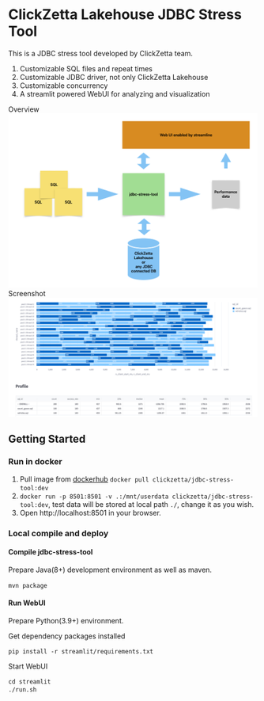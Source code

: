 # ClickZetta Lakehouse JDBC Stress Tool

This is a JDBC stress tool developed by ClickZetta team.

1. Customizable SQL files and repeat times
2. Customizable JDBC driver, not only ClickZetta Lakehouse
3. Customizable concurrency
4. A streamlit powered WebUI for analyzing and visualization

Overview
![overview](overview.png)
Screenshot
![screenshot](screenshot.png)

## Getting Started

### Run in docker

1. Pull image from [dockerhub](https://hub.docker.com/r/clickzetta/jdbc-stress-tool/tags) `docker pull clickzetta/jdbc-stress-tool:dev`
2. `docker run -p 8501:8501 -v .:/mnt/userdata clickzetta/jdbc-stress-tool:dev`, test data will be stored at local path `./`,  change it as you wish.
3. Open http://localhost:8501 in your browser.

### Local compile and deploy

#### Compile jdbc-stress-tool

Prepare Java(8+) development environment as well as maven.

`mvn package`

#### Run WebUI

Prepare Python(3.9+) environment.

Get dependency packages installed
```shell
pip install -r streamlit/requirements.txt
```

Start WebUI
```shell
cd streamlit
./run.sh
```
